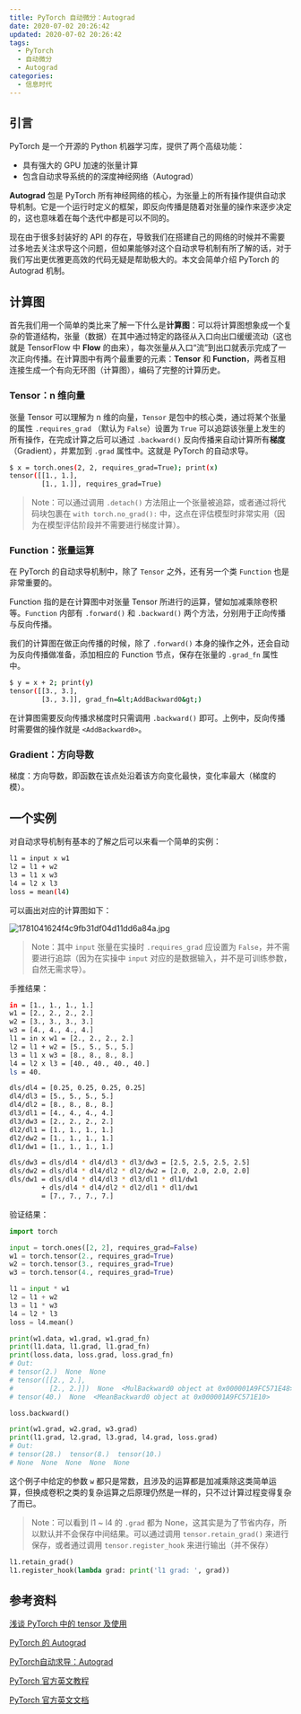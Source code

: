 ```yaml
---
title: PyTorch 自动微分：Autograd
date: 2020-07-02 20:26:42
updated: 2020-07-02 20:26:42
tags:
  - PyTorch
  - 自动微分
  - Autograd
categories:
  - 信息时代
---
```


## 引言

PyTorch 是一个开源的 Python 机器学习库，提供了两个高级功能：

- 具有强大的 GPU 加速的张量计算
- 包含自动求导系统的的深度神经网络（Autograd）

**Autograd** 包是 PyTorch 所有神经网络的核心，为张量上的所有操作提供自动求导机制。它是一个运行时定义的框架，即反向传播是随着对张量的操作来逐步决定的，这也意味着在每个迭代中都是可以不同的。

现在由于很多封装好的 API 的存在，导致我们在搭建自己的网络的时候并不需要过多地去关注求导这个问题，但如果能够对这个自动求导机制有所了解的话，对于我们写出更优雅更高效的代码无疑是帮助极大的。本文会简单介绍 PyTorch 的 Autograd 机制。

<!-- more -->

## 计算图

首先我们用一个简单的类比来了解一下什么是**计算图**：可以将计算图想象成一个复杂的管道结构，张量（数据）在其中通过特定的路径从入口向出口缓缓流动（这也就是 TensorFlow 中 **Flow** 的由来），每次张量从入口“流”到出口就表示完成了一次正向传播。在计算图中有两个最重要的元素：**Tensor** 和 **Function**，两者互相连接生成一个有向无环图（计算图），编码了完整的计算历史。

### Tensor：n 维向量

张量 Tensor 可以理解为 n 维的向量，`Tensor` 是包中的核心类，通过将某个张量的属性 `.requires_grad` （默认为 `False`）设置为 `True` 可以追踪该张量上发生的所有操作，在完成计算之后可以通过 `.backward()` 反向传播来自动计算所有**梯度**（Gradient），并累加到 `.grad` 属性中。这就是 PyTorch 的自动求导。

```sh
$ x = torch.ones(2, 2, requires_grad=True); print(x)
tensor([[1., 1.],
        [1., 1.]], requires_grad=True)
```

> Note：可以通过调用 `.detach()` 方法阻止一个张量被追踪，或者通过将代码块包裹在 `with torch.no_grad():` 中，这点在评估模型时非常实用（因为在模型评估阶段并不需要进行梯度计算）。

### Function：张量运算

在 PyTorch 的自动求导机制中，除了 `Tensor` 之外，还有另一个类 `Function` 也是非常重要的。

Function 指的是在计算图中对张量 Tensor 所进行的运算，譬如加减乘除卷积等。`Function` 内部有 `.forward()` 和 `.backward()` 两个方法，分别用于正向传播与反向传播。

我们的计算图在做正向传播的时候，除了 `.forward()` 本身的操作之外，还会自动为反向传播做准备，添加相应的 Function 节点，保存在张量的 `.grad_fn` 属性中。

```sh
$ y = x + 2; print(y)
tensor([[3., 3.],
        [3., 3.]], grad_fn=&lt;AddBackward0&gt;)
```

在计算图需要反向传播求梯度时只需调用 `.backward()` 即可。上例中，反向传播时需要做的操作就是 `<AddBackward0>`。

### Gradient：方向导数

梯度：方向导数，即函数在该点处沿着该方向变化最快，变化率最大（梯度的模）。

## 一个实例

对自动求导机制有基本的了解之后可以来看一个简单的实例：

```sh
l1 = input x w1
l2 = l1 + w2
l3 = l1 x w3
l4 = l2 x l3
loss = mean(l4)
```

可以画出对应的计算图如下：

![1781041624f4c9fb31df04d11dd6a84a.jpg](https://i.loli.net/2020/07/04/9PUHp5aoE2JOvLR.jpg)

> Note：其中 `input` 张量在实操时 `.requires_grad` 应设置为 `False`，并不需要进行追踪（因为在实操中 `input` 对应的是数据输入，并不是可训练参数，自然无需求导）。

手推结果：

```sh
in = [1., 1., 1., 1.]
w1 = [2., 2., 2., 2.]
w2 = [3., 3., 3., 3.]
w3 = [4., 4., 4., 4.]
l1 = in x w1 = [2., 2., 2., 2.]
l2 = l1 + w2 = [5., 5., 5., 5.]
l3 = l1 x w3 = [8., 8., 8., 8.]
l4 = l2 x l3 = [40., 40., 40., 40.]
ls = 40.

dls/dl4 = [0.25, 0.25, 0.25, 0.25]
dl4/dl3 = [5., 5., 5., 5.]
dl4/dl2 = [8., 8., 8., 8.]
dl3/dl1 = [4., 4., 4., 4.]
dl3/dw3 = [2., 2., 2., 2.]
dl2/dl1 = [1., 1., 1., 1.]
dl2/dw2 = [1., 1., 1., 1.]
dl1/dw1 = [1., 1., 1., 1.]

dls/dw3 = dls/dl4 * dl4/dl3 * dl3/dw3 = [2.5, 2.5, 2.5, 2.5]
dls/dw2 = dls/dl4 * dl4/dl2 * dl2/dw2 = [2.0, 2.0, 2.0, 2.0]
dls/dw1 = dls/dl4 * dl4/dl3 * dl3/dl1 * dl1/dw1
        + dls/dl4 * dl4/dl2 * dl2/dl1 * dl1/dw1
        = [7., 7., 7., 7.]
```

验证结果：

```python
import torch

input = torch.ones([2, 2], requires_grad=False)
w1 = torch.tensor(2., requires_grad=True)
w2 = torch.tensor(3., requires_grad=True)
w3 = torch.tensor(4., requires_grad=True)

l1 = input * w1
l2 = l1 + w2
l3 = l1 * w3
l4 = l2 * l3
loss = l4.mean()

print(w1.data, w1.grad, w1.grad_fn)
print(l1.data, l1.grad, l1.grad_fn)
print(loss.data, loss.grad, loss.grad_fn)
# Out:
# tensor(2.)  None  None
# tensor([[2., 2.],
#         [2., 2.]])  None  <MulBackward0 object at 0x000001A9FC571E48>
# tensor(40.)  None  <MeanBackward0 object at 0x000001A9FC571E10>

loss.backward()

print(w1.grad, w2.grad, w3.grad)
print(l1.grad, l2.grad, l3.grad, l4.grad, loss.grad)
# Out:
# tensor(28.)  tensor(8.)  tensor(10.)
# None  None  None  None  None
```

这个例子中给定的参数 `w` 都只是常数，且涉及的运算都是加减乘除这类简单运算，但换成卷积之类的复杂运算之后原理仍然是一样的，只不过计算过程变得复杂了而已。

> Note：可以看到 l1 ~ l4 的 `.grad` 都为 None，这其实是为了节省内存，所以默认并不会保存中间结果。可以通过调用 `tensor.retain_grad()` 来进行保存，或者通过调用 `tensor.register_hook` 来进行输出（并不保存）

```python
l1.retain_grad()
l1.register_hook(lambda grad: print('l1 grad: ', grad))
```

## 参考资料

[浅谈 PyTorch 中的 tensor 及使用](https://zhuanlan.zhihu.com/p/67184419)

[PyTorch 的 Autograd](https://zhuanlan.zhihu.com/p/69294347)

[PyTorch自动求导：Autograd](https://baijiahao.baidu.com/s?id=1659101311176614112&wfr=spider&for=pc)

[PyTorch 官方英文教程](https://pytorch.org/tutorials/)

[PyTorch 官方英文文档](https://pytorch.org/docs/stable/index.html)